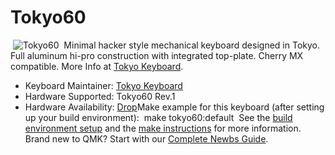 # Tokyo60
​
![Tokyo60](http://tokyokeyboard.com/wp-content/uploads/2018/02/AI7B4543_copy_page_20180215141449-1200x800.jpg)
​
Minimal hacker style mechanical keyboard designed in Tokyo. Full aluminum hi-pro construction with integrated top-plate. Cherry MX compatible. More Info at [Tokyo Keyboard](http://tokyokeyboard.com).
​
* Keyboard Maintainer: [Tokyo Keyboard](http://tokyokeyboard.com)
* Hardware Supported: Tokyo60 Rev.1
* Hardware Availability: [Drop](https://drop.com/buy/massdrop-x-tokyo-keyboard-tokyo60-keyboard-kit?mode=guest_open)
​
Make example for this keyboard (after setting up your build environment):
​
    make tokyo60:default
​
See the [build environment setup](https://docs.qmk.fm/#/getting_started_build_tools) and the [make instructions](https://docs.qmk.fm/#/getting_started_make_guide) for more information. Brand new to QMK? Start with our [Complete Newbs Guide](https://docs.qmk.fm/#/newbs).
